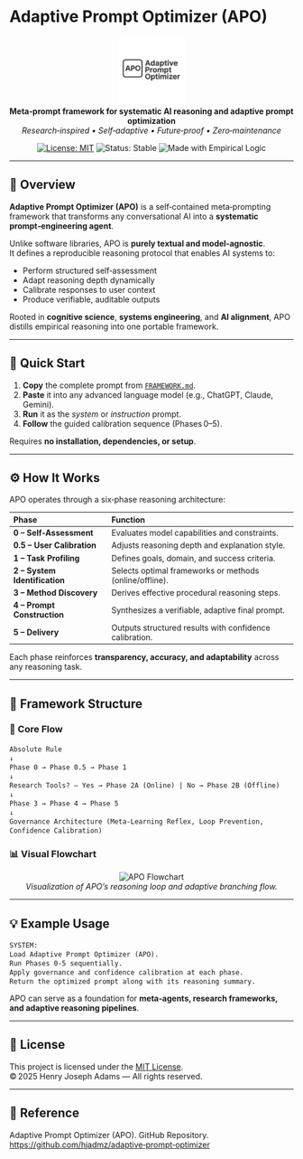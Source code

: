 # Adaptive Prompt Optimizer (APO)

<p align="center">
  <img src="./assets/APO_logo.png" alt="Adaptive Prompt Optimizer Logo" width="120"><br>
  <b>Meta‑prompt framework for systematic AI reasoning and adaptive prompt optimization</b><br>
  <em>Research‑inspired • Self‑adaptive • Future‑proof • Zero‑maintenance</em>
</p>

<p align="center">
  <a href="./LICENSE"><img src="https://img.shields.io/badge/License‑MIT‑blue.svg" alt="License: MIT"></a>
  <img src="https://img.shields.io/badge/Status‑Stable‑success.svg" alt="Status: Stable">
  <img src="https://img.shields.io/badge/Made_with‑Empirical_Logic‑black.svg" alt="Made with Empirical Logic">
</p>

---

## 🧠 Overview

**Adaptive Prompt Optimizer (APO)** is a self‑contained meta‑prompting framework that transforms any conversational AI into a **systematic prompt‑engineering agent**.

Unlike software libraries, APO is **purely textual and model‑agnostic**.  
It defines a reproducible reasoning protocol that enables AI systems to:

- Perform structured self‑assessment  
- Adapt reasoning depth dynamically  
- Calibrate responses to user context  
- Produce verifiable, auditable outputs  

Rooted in **cognitive science**, **systems engineering**, and **AI alignment**, APO distills empirical reasoning into one portable framework.

---

## 🚀 Quick Start

1. **Copy** the complete prompt from [`FRAMEWORK.md`](./FRAMEWORK.md).  
2. **Paste** it into any advanced language model (e.g., ChatGPT, Claude, Gemini).  
3. **Run** it as the *system* or *instruction* prompt.  
4. **Follow** the guided calibration sequence (Phases 0–5).

Requires **no installation, dependencies, or setup**.

---

## ⚙️ How It Works

APO operates through a six‑phase reasoning architecture:

| Phase | Function |
|:------|:---------|
| **0 – Self‑Assessment** | Evaluates model capabilities and constraints. |
| **0.5 – User Calibration** | Adjusts reasoning depth and explanation style. |
| **1 – Task Profiling** | Defines goals, domain, and success criteria. |
| **2 – System Identification** | Selects optimal frameworks or methods (online/offline). |
| **3 – Method Discovery** | Derives effective procedural reasoning steps. |
| **4 – Prompt Construction** | Synthesizes a verifiable, adaptive final prompt. |
| **5 – Delivery** | Outputs structured results with confidence calibration. |

Each phase reinforces **transparency, accuracy, and adaptability** across any reasoning task.

---

## 🧩 Framework Structure

### 📘 Core Flow
```
Absolute Rule
↓
Phase 0 → Phase 0.5 → Phase 1
↓
Research Tools? — Yes → Phase 2A (Online) | No → Phase 2B (Offline)
↓
Phase 3 → Phase 4 → Phase 5
↓
Governance Architecture (Meta‑Learning Reflex, Loop Prevention, Confidence Calibration)
```

### 📊 Visual Flowchart
<p align="center">
  <img src="./assets/APO_Flowchart.png" alt="APO Flowchart" width="650"><br>
  <em>Visualization of APO’s reasoning loop and adaptive branching flow.</em>
</p>

---

## 💡 Example Usage
```text
SYSTEM:
Load Adaptive Prompt Optimizer (APO).
Run Phases 0‑5 sequentially.
Apply governance and confidence calibration at each phase.
Return the optimized prompt along with its reasoning summary.
```

APO can serve as a foundation for **meta‑agents, research frameworks, and adaptive reasoning pipelines**.

---

## 📝 License
This project is licensed under the [MIT License](./LICENSE).  
© 2025 Henry Joseph Adams — All rights reserved.

---

## 🔗 Reference
Adaptive Prompt Optimizer (APO). GitHub Repository.  
<https://github.com/hjadmz/adaptive‑prompt‑optimizer>
